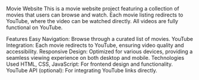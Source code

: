 

Movie Website
This is a movie website project featuring a collection of movies that users can browse and watch. Each movie listing redirects to YouTube, where the video can be watched directly. All videos are fully functional on YouTube.

Features
Easy Navigation: Browse through a curated list of movies.
YouTube Integration: Each movie redirects to YouTube, ensuring video quality and accessibility.
Responsive Design: Optimized for various devices, providing a seamless viewing experience on both desktop and mobile.
Technologies Used
HTML, CSS, JavaScript: For frontend design and functionality.
YouTube API (optional): For integrating YouTube links directly.
